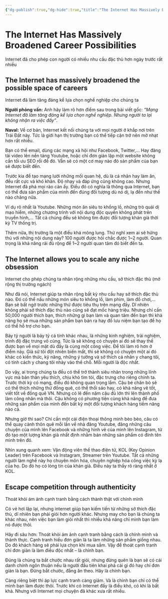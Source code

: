 ```yaml
---
{"dg-publish":true,"dg-hide":true,"title":"The Internet Has Massively Broadened Career Possibilities","permalink":"/ban-than/books/lam-giau-khong-can-may-man-naval/09-internet-da-lam-tang-dang-ke-lua-chon-nghe-nghiep-cho-chung-ta/","hide":true,"dgPassFrontmatter":true}
---
```


# The Internet Has Massively Broadened Career Possibilities

Internet đã cho phép con người có nhiều nhu cầu đặc thù hơn ngày trước rất nhiều

## The Internet has massively broadened the possible space of careers  
Internet đã làm tăng đáng kể lựa chọn nghề nghiệp cho chúng ta

**Người phỏng vấn:** Anh hãy làm rõ hơn điểm sau trong bài viết gốc: *“Mạng Internet đã làm tăng đáng kể lựa chọn nghề nghiệp. Nhưng người ta lại không nhận ra việc đấy”*.

**Naval:** Về cơ bản, Internet kết nối chúng ta với mọi người ở khắp nơi trên Trái Đất này. Tức là giới hạn thị trường bạn có thể tiếp cận trở nên mờ nhạt hơn rất nhiều.

Bạn có thể email, dùng các mạng xã hội như Facebook, Twitter,… Hay đăng tải video lên nền tảng Youtube, hoặc chỉ đơn giản lập một website không cần tối ưu SEO rồi để đó. Vẫn sẽ có một cơ may nào đó sản phẩm của bạn sẽ được biết đến.

Trước kia để tạo mạng lưới những mối quan hệ, dù là cá nhân hay làm ăn, đều rất cực và khó khăn. Độ nhạy và đáp ứng cũng không cao. Nhưng Internet đã phá mọi rào cản ấy. Điều đó có nghĩa là thông qua Internet, bạn có thể đưa sản phẩm của mình đến đúng đối tượng dù nó dị, lạ đến như thế nào chăng nữa.

Ví dụ rõ nhất là Youtube. Những món ăn siêu to khổng lồ, những trò quái dị mạo hiểm, những chương trình với nội dung độc quyền không phát trên truyền hình,… Tất cả chúng đều sẽ không tìm được đối tượng khán giả thời kỳ TV thống trị.

Thêm nữa, thị trường là một điều khá mông lung. Thử nghĩ xem ai sẽ hứng thú với những nội dung này? 100 người được hỏi chắc được 1~2 người. Quan trọng là khả năng rải đủ rộng để 1~2 người quan tâm đó biết đến ta.

## The Internet allows you to scale any niche obsession  
Internet cho phép chúng ta nhân rộng những nhu cầu, sở thích đặc thù (mở rộng thị trường ngách)

Như đã nói, Internet giúp ta nhân rộng bất kỳ nhu cầu hay sở thích đặc thù nào. Đó có thể nấu những món siêu to khổng lồ, làm phim, làm đồ chơi,… Bạn sẽ bất ngờ trước những thứ được tiêu thụ trên mạng đấy. Dĩ nhiên không phải sở thích đặc thù nào cũng sẽ đạt mốc hàng triệu. Nhưng chỉ cần 50,000 người thích bạn, thích những gì bạn làm và quan tâm đến bạn thì khả năng họ sẽ mua những sản phẩm bạn bán ra hay đồ lưu niệm bạn tạo để họ có thể hỗ trợ cho bạn.

Bảy tỷ người là bảy tỷ cá tính khác nhau, là những kinh nghiệm, trải nghiệm, trình độ đặc trưng vô cùng. Tức là sẽ không có chuyện ai đó sẽ thay thế được bạn về mọi mặt dù đấy là cùng một công việc. Để tôi làm rõ hơn ở điểm này. Giả sử tôi đột nhiên biến mất, thì sẽ không có chuyện một ai đó khác có kiến thức, kỹ năng, những ý tưởng và sở thích cá nhân y chang tôi, có tính cách y chang tôi nhảy vào thế chỗ. Mỗi người là độc nhất.

Do vậy, ai trong chúng ta đều có thể trở thành siêu nhân trong những lĩnh vực mà bản thân yêu thích, chịu khó tìm tòi, đặc trưng cho riêng chính ta. Trước thời kỳ có mạng, điều đó không quan trọng lắm. Cậu bé chăn bò sẽ có thể thích những thứ đồng quê, có thể thổi sáo hay, có khả năng vẽ tốt, viết tốt về đồng quê VN. Nhưng có lẽ đến năm cậu đủ lớn thì lên thành phố làm công nhân mà thôi. Cậu không có phương tiện cùng khả năng để đưa những sản phẩm của mình đến bất kỳ một đối tượng khách hàng tiềm năng nào cả.

Nhưng giờ thì sao? Chỉ cần một cái điện thoại thông minh bèo bèo, câu có thể quay cảnh thôn quê mỗi lần về nhà đăng Youtube, đăng những câu chuyện của mình lên Facebook và những hình vẽ của mình lên Instagram, từ đó tạo một lượng khán giả nhất định nhằm bán những sản phẩm có đính tên mình trên đó.

Nhìn xung quanh xem: Vận động viên thể thao điện tử, KOL (Key Opinion Leader) trên Facebook và Instagram, Streamer trên Youtube. Tất cả những người làm nghề này họ chuyên môn hóa, chuyên nghiệp hóa công việc kỳ lạ của họ. Do đó họ có lòng tin của khán giả. Điều này ta thấy rõ ràng nhất ở KOL.

## Escape competition through authenticity  
Thoát khỏi ám ảnh cạnh tranh bằng cách thành thật với chính mình

Có vẻ hơi lặp lại, nhưng internet giúp bạn kiếm tiền từ những sở thích đặc thù, dĩ nhiên bạn phải giỏi hơn người khác. Nhưng may cho bạn là chúng ta khác nhau, nên việc bạn làm giỏi nhất thì nhiều khả năng chỉ mình bạn làm nó được thôi.

Hãy đi sâu hơn: Thoát khỏi ám ảnh cạnh tranh bằng cách là chính mình và thành thực. Cạnh tranh hiểu đơn giản là ta làm những sản phẩm giống nhau. Do đó khách hàng sẽ phải lựa chọn khi mua sắm. Vậy để thoát cạnh tranh chỉ đơn giản là làm điều độc nhất – là chính bạn.

Đúng là chúng ta bắt chước nhau rất giỏi, nhưng đừng quên là bạn sẽ có cái danh chính ngôn thuận nếu là người đầu tiên khai phá cái gì đó hay chỉ đơn giản là bạn. Đừng bắt chước, đằng ăn theo. Hãy là chính bạn.

Càng riêng biệt thì áp lực cạnh tranh càng giảm. Và là chính bạn chỉ có thể mình bạn làm được thôi. Trước khi có Internet đấy là điều khó, có khi là bất khả. Nhưng với Internet mọi chuyện đã khác xưa rất nhiều.
